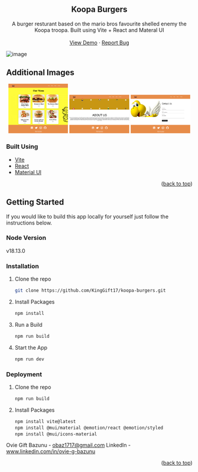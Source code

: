 <div id='top'></div>
<br/>
<div align='center'>
<h2 align="center">Koopa Burgers</h2>

  <p align="center">
    A burger resturant based on the mario bros favourite shelled enemy the Koopa troopa. Built using Vite + React and Materal UI
    <br />
    <br />
    <a href="https://koopa-burgers.vercel.app">View Demo</a>
    ·
    <a href="https://github.com/KingGift17">Report Bug</a>
  </p>
</div>

<!-- ABOUT THE PROJECT -->

![image](https://github.com/KingGift17/koopa-burgers/assets/47861826/18b2b77c-fa58-4500-99b6-2b0360db5edf)

## Additional Images

<p align='center'>
    <img src='/src/assets/menuImage.png' width='32%'>
    <img src='/src/assets/aboutUsImage.png' width='32%'>
    <img src='/src/assets/contactUsImage.png' width='32%'>
</p>

### Built Using

- [Vite](https://vitejs.dev/)
- [React](https://react.dev/)
- [Material UI](https://mui.com/)

<p align="right">(<a href="#top">back to top</a>)</p>
<!-- GETTING STARTED -->

## Getting Started

If you would like to build this app locally for yourself just follow the instructions below.

### Node Version

v18.13.0

### Installation

1. Clone the repo

   ```bash
   git clone https://github.com/KingGift17/koopa-burgers.git
   ```

2. Install Packages

   ```bash
   npm install
   ```

3. Run a Build

   ```bash
   npm run build
   ```

4. Start the App

   ```bash
   npm run dev
   ```

### Deployment

1. Clone the repo

   ```bash
   npm run build
   ```

2. Install Packages

   ```bash
   npm install vite@latest
   npm install @mui/material @emotion/react @emotion/styled
   npm install @mui/icons-material
   ```

<!-- CONTACT -->

Ovie Gift Bazunu - obaz1717@gmail.com
LinkedIn - www.linkedin.com/in/ovie-g-bazunu

<p align="right">(<a href="#top">back to top</a>)</p>
